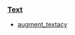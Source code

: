 ### [Text](https://github.com/jim-schwoebel/allie/tree/master/augmentation/text_augmentation)
* [augment_textacy]()
